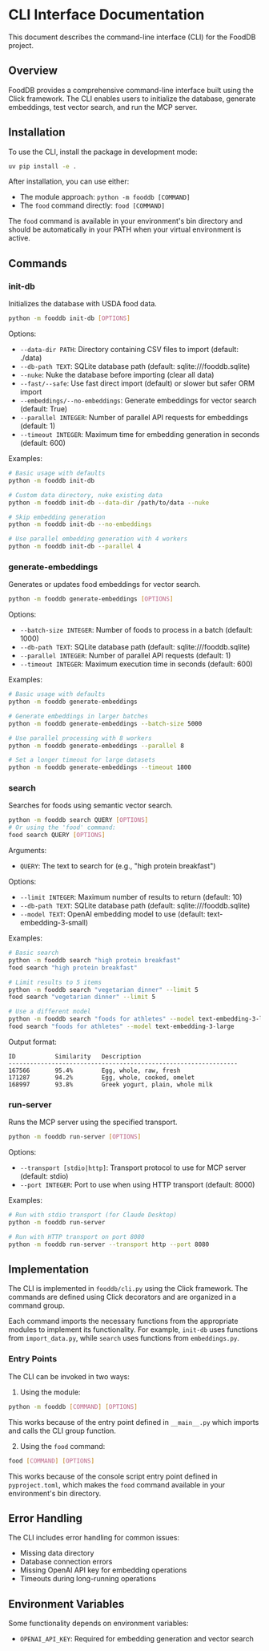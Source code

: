 # CLI Interface Documentation

This document describes the command-line interface (CLI) for the FoodDB project.

## Overview

FoodDB provides a comprehensive command-line interface built using the Click framework. The CLI enables users to initialize the database, generate embeddings, test vector search, and run the MCP server.

## Installation

To use the CLI, install the package in development mode:

```bash
uv pip install -e .
```

After installation, you can use either:
- The module approach: `python -m fooddb [COMMAND]`
- The `food` command directly: `food [COMMAND]`

The `food` command is available in your environment's bin directory and should be automatically in your PATH when your virtual environment is active.

## Commands

### init-db

Initializes the database with USDA food data.

```bash
python -m fooddb init-db [OPTIONS]
```

Options:
* `--data-dir PATH`: Directory containing CSV files to import (default: ./data)
* `--db-path TEXT`: SQLite database path (default: sqlite:///fooddb.sqlite)
* `--nuke`: Nuke the database before importing (clear all data)
* `--fast/--safe`: Use fast direct import (default) or slower but safer ORM import
* `--embeddings/--no-embeddings`: Generate embeddings for vector search (default: True)
* `--parallel INTEGER`: Number of parallel API requests for embeddings (default: 1)
* `--timeout INTEGER`: Maximum time for embedding generation in seconds (default: 600)

Examples:
```bash
# Basic usage with defaults
python -m fooddb init-db

# Custom data directory, nuke existing data
python -m fooddb init-db --data-dir /path/to/data --nuke

# Skip embedding generation
python -m fooddb init-db --no-embeddings

# Use parallel embedding generation with 4 workers
python -m fooddb init-db --parallel 4
```

### generate-embeddings

Generates or updates food embeddings for vector search.

```bash
python -m fooddb generate-embeddings [OPTIONS]
```

Options:
* `--batch-size INTEGER`: Number of foods to process in a batch (default: 1000)
* `--db-path TEXT`: SQLite database path (default: sqlite:///fooddb.sqlite)
* `--parallel INTEGER`: Number of parallel API requests (default: 1)
* `--timeout INTEGER`: Maximum execution time in seconds (default: 600)

Examples:
```bash
# Basic usage with defaults
python -m fooddb generate-embeddings

# Generate embeddings in larger batches
python -m fooddb generate-embeddings --batch-size 5000

# Use parallel processing with 8 workers
python -m fooddb generate-embeddings --parallel 8

# Set a longer timeout for large datasets
python -m fooddb generate-embeddings --timeout 1800
```

### search

Searches for foods using semantic vector search.

```bash
python -m fooddb search QUERY [OPTIONS]
# Or using the 'food' command:
food search QUERY [OPTIONS]
```

Arguments:
* `QUERY`: The text to search for (e.g., "high protein breakfast")

Options:
* `--limit INTEGER`: Maximum number of results to return (default: 10)
* `--db-path TEXT`: SQLite database path (default: sqlite:///fooddb.sqlite)
* `--model TEXT`: OpenAI embedding model to use (default: text-embedding-3-small)

Examples:
```bash
# Basic search
python -m fooddb search "high protein breakfast"
food search "high protein breakfast"

# Limit results to 5 items
python -m fooddb search "vegetarian dinner" --limit 5
food search "vegetarian dinner" --limit 5

# Use a different model
python -m fooddb search "foods for athletes" --model text-embedding-3-large
food search "foods for athletes" --model text-embedding-3-large
```

Output format:
```
ID           Similarity   Description
----------------------------------------------------------------
167566       95.4%        Egg, whole, raw, fresh
171287       94.2%        Egg, whole, cooked, omelet
168997       93.8%        Greek yogurt, plain, whole milk
```

### run-server

Runs the MCP server using the specified transport.

```bash
python -m fooddb run-server [OPTIONS]
```

Options:
* `--transport [stdio|http]`: Transport protocol to use for MCP server (default: stdio)
* `--port INTEGER`: Port to use when using HTTP transport (default: 8000)

Examples:
```bash
# Run with stdio transport (for Claude Desktop)
python -m fooddb run-server

# Run with HTTP transport on port 8080
python -m fooddb run-server --transport http --port 8080
```

## Implementation

The CLI is implemented in `fooddb/cli.py` using the Click framework. The commands are defined using Click decorators and are organized in a command group.

Each command imports the necessary functions from the appropriate modules to implement its functionality. For example, `init-db` uses functions from `import_data.py`, while `search` uses functions from `embeddings.py`.

### Entry Points

The CLI can be invoked in two ways:

1. Using the module:
```bash
python -m fooddb [COMMAND] [OPTIONS]
```

This works because of the entry point defined in `__main__.py` which imports and calls the CLI group function.

2. Using the `food` command:
```bash
food [COMMAND] [OPTIONS]
```

This works because of the console script entry point defined in `pyproject.toml`, which makes the `food` command available in your environment's bin directory.

## Error Handling

The CLI includes error handling for common issues:

* Missing data directory
* Database connection errors
* Missing OpenAI API key for embedding operations
* Timeouts during long-running operations

## Environment Variables

Some functionality depends on environment variables:

* `OPENAI_API_KEY`: Required for embedding generation and vector search